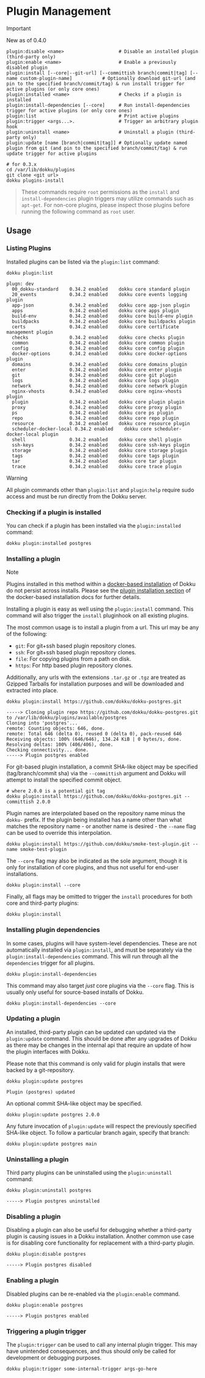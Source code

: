 # Plugin Management

> [!IMPORTANT]
> New as of 0.4.0

```
plugin:disable <name>                    # Disable an installed plugin (third-party only)
plugin:enable <name>                     # Enable a previously disabled plugin
plugin:install [--core|--git-url] [--committish branch|commit|tag] [--name custom-plugin-name]           # Optionally download git-url (and pin to the specified branch/commit/tag) & run install trigger for active plugins (or only core ones)
plugin:installed <name>                  # Checks if a plugin is installed
plugin:install-dependencies [--core]     # Run install-dependencies trigger for active plugins (or only core ones)
plugin:list                              # Print active plugins
plugin:trigger <args...>.                # Trigger an arbitrary plugin hook
plugin:uninstall <name>                  # Uninstall a plugin (third-party only)
plugin:update [name [branch|commit|tag]] # Optionally update named plugin from git (and pin to the specified branch/commit/tag) & run update trigger for active plugins
```

```shell
# for 0.3.x
cd /var/lib/dokku/plugins
git clone <git url>
dokku plugins-install
```

> These commands require `root` permissions as the `install` and `install-dependencies` plugin triggers may utilize commands such as `apt-get`. For non-core plugins, please inspect those plugins before running the following command as `root` user.

## Usage

### Listing Plugins

Installed plugins can be listed via the `plugin:list` command:

```shell
dokku plugin:list
```

```
plugn: dev
  00_dokku-standard    0.34.2 enabled    dokku core standard plugin
  20_events            0.34.2 enabled    dokku core events logging plugin
  app-json             0.34.2 enabled    dokku core app-json plugin
  apps                 0.34.2 enabled    dokku core apps plugin
  build-env            0.34.2 enabled    dokku core build-env plugin
  buildpacks           0.34.2 enabled    dokku core buildpacks plugin
  certs                0.34.2 enabled    dokku core certificate management plugin
  checks               0.34.2 enabled    dokku core checks plugin
  common               0.34.2 enabled    dokku core common plugin
  config               0.34.2 enabled    dokku core config plugin
  docker-options       0.34.2 enabled    dokku core docker-options plugin
  domains              0.34.2 enabled    dokku core domains plugin
  enter                0.34.2 enabled    dokku core enter plugin
  git                  0.34.2 enabled    dokku core git plugin
  logs                 0.34.2 enabled    dokku core logs plugin
  network              0.34.2 enabled    dokku core network plugin
  nginx-vhosts         0.34.2 enabled    dokku core nginx-vhosts plugin
  plugin               0.34.2 enabled    dokku core plugin plugin
  proxy                0.34.2 enabled    dokku core proxy plugin
  ps                   0.34.2 enabled    dokku core ps plugin
  repo                 0.34.2 enabled    dokku core repo plugin
  resource             0.34.2 enabled    dokku core resource plugin
  scheduler-docker-local 0.34.2 enabled    dokku core scheduler-docker-local plugin
  shell                0.34.2 enabled    dokku core shell plugin
  ssh-keys             0.34.2 enabled    dokku core ssh-keys plugin
  storage              0.34.2 enabled    dokku core storage plugin
  tags                 0.34.2 enabled    dokku core tags plugin
  tar                  0.34.2 enabled    dokku core tar plugin
  trace                0.34.2 enabled    dokku core trace plugin
```

> [!WARNING]
> All plugin commands other than `plugin:list` and `plugin:help` require sudo access and must be run directly from the Dokku server.

### Checking if a plugin is installed

You can check if a plugin has been installed via the `plugin:installed` command:

```shell
dokku plugin:installed postgres
```

### Installing a plugin

> [!NOTE]
> Plugins installed in this method within a [docker-based installation](/docs/getting-started/install/docker.md) of Dokku do not persist across installs. Please see the [plugin installation section](/docs/getting-started/install/docker.md#plugin-installation) of the docker-based installation docs for further details.

Installing a plugin is easy as well using the `plugin:install` command. This command will also trigger the `install` pluginhook on all existing plugins.

The most common usage is to install a plugin from a url. This url may be any of the following:

- `git`: For git+ssh based plugin repository clones.
- `ssh`: For git+ssh based plugin repository clones.
- `file`: For copying plugins from a path on disk.
- `https`: For http based plugin repository clones.

Additionally, any urls with the extensions `.tar.gz` or `.tgz` are treated as Gzipped Tarballs for installation purposes and will be downloaded and extracted into place.

```shell
dokku plugin:install https://github.com/dokku/dokku-postgres.git
```

```
-----> Cloning plugin repo https://github.com/dokku/dokku-postgres.git to /var/lib/dokku/plugins/available/postgres
Cloning into 'postgres'...
remote: Counting objects: 646, done.
remote: Total 646 (delta 0), reused 0 (delta 0), pack-reused 646
Receiving objects: 100% (646/646), 134.24 KiB | 0 bytes/s, done.
Resolving deltas: 100% (406/406), done.
Checking connectivity... done.
-----> Plugin postgres enabled
```

For git-based plugin installation, a commit SHA-like object may be specified (tag/branch/commit sha) via the `--committish` argument and Dokku will attempt to install the specified commit object.

```shell
# where 2.0.0 is a potential git tag
dokku plugin:install https://github.com/dokku/dokku-postgres.git --committish 2.0.0
```

Plugin names are interpolated based on the repository name minus the `dokku-` prefix. If the plugin being installed has a name other than what matches the repository name - or another name is desired - the `--name` flag can be used to override this interpolation.

```shell
dokku plugin:install https://github.com/dokku/smoke-test-plugin.git --name smoke-test-plugin
```

The `--core` flag may also be indicated as the sole argument, though it is only for installation of core plugins, and thus not useful for end-user installations.

```shell
dokku plugin:install --core
```

Finally, all flags may be omitted to trigger the `install` procedures for both core and third-party plugins:

```shell
dokku plugin:install
```

### Installing plugin dependencies

In some cases, plugins will have system-level dependencies. These are not automatically installed via `plugin:install`, and must be separately via the `plugin:install-dependencies` command. This will run through all the `dependencies` trigger for all plugins.

```shell
dokku plugin:install-dependencies
```

This command may also target _just_ core plugins via the `--core` flag. This is usually only useful for source-based installs of Dokku.

```shell
dokku plugin:install-dependencies --core
```

### Updating a plugin

An installed, third-party plugin can be updated can updated via the `plugin:update` command. This should be done after any upgrades of Dokku as there may be changes in the internal api that require an update of how the plugin interfaces with Dokku.

Please note that this command is only valid for plugin installs that were backed by a git-repository.

```shell
dokku plugin:update postgres
```

```
Plugin (postgres) updated
```

An optional commit SHA-like object may be specified.

```shell
dokku plugin:update postgres 2.0.0
```

Any future invocation of `plugin:update` will respect the previously specified SHA-like object. To follow a particular branch again, specify that branch:

```shell
dokku plugin:update postgres main
```

### Uninstalling a plugin

Third party plugins can be uninstalled using the `plugin:uninstall` command:

```shell
dokku plugin:uninstall postgres
```

```
-----> Plugin postgres uninstalled
```

### Disabling a plugin

Disabling a plugin can also be useful for debugging whether a third-party plugin is causing issues in a Dokku installation. Another common use case is for disabling core functionality for replacement with a third-party plugin.

```shell
dokku plugin:disable postgres
```

```
-----> Plugin postgres disabled
```

### Enabling a plugin

Disabled plugins can be re-enabled via the `plugin:enable` command.

```shell
dokku plugin:enable postgres
```

```
-----> Plugin postgres enabled
```

### Triggering a plugin trigger

The `plugin:trigger` can be used to call any internal plugin trigger. This may have unintended consequences, and thus should only be called for development or debugging purposes.

```shell
dokku plugin:trigger some-internal-trigger args-go-here
```

